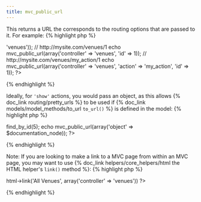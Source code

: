 ```yaml
---
title: mvc_public_url
---
```

This returns a URL the corresponds to the routing options that are passed to it.  For example:
{% highlight php %}
<?php
// http://mysite.com/venues/
echo mvc_public_url(array('controller' => 'venues'));

// http://mysite.com/venues/1
echo mvc_public_url(array('controller' => 'venues', 'id' => 1));

// http://mysite.com/venues/my_action/1
echo mvc_public_url(array('controller' => 'venues', 'action' => 'my_action', 'id' => 1));

?>
{% endhighlight %}

Ideally, for `'show'` actions, you would pass an object, as this allows {% doc_link routing/pretty_urls %} to be used if {% doc_link models/model_methods/to_url `to_url()` %} is defined in the model:
{% highlight php %}
<?php
// http://mysite.com/documentation/5/creating-database-tables/
$documentation_node_model = new DocumentationNode();
$documentation_node = $documentation_node_model->find_by_id(5);
echo mvc_public_url(array('object' => $documentation_node));
?>
{% endhighlight %}

Note: If you are looking to make a link to a MVC page from within an MVC page, you may want to use {% doc_link helpers/core_helpers/html the HTML helper's `link()` method %}:
{% highlight php %}
<?php
$this->html->link('All Venues', array('controller' => 'venues'))
?>
{% endhighlight %}